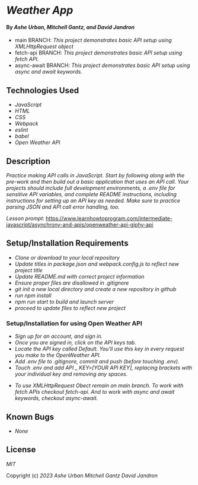 # _Weather App_

#### By _Ashe Urban, Mitchell Gantz, and David Jandron_

- main BRANCH: _This project demonstrates basic API setup using XMLHttpRequest object_
- fetch-api BRANCH: _This project demonstrates basic API setup using fetch API._ 
- async-await BRANCH: _This project demonstrates basic API setup using async and await keywords._

## Technologies Used

- _JavaScript_
- _HTML_
- _CSS_
- _Webpack_
- _eslint_
- _babel_
- _Open Weather API_

## Description

_Practice making API calls in JavaScript. Start by following along with the pre-work and then build out a basic application that uses an API call. Your projects should include full development environments, a .env file for sensitive API variables, and complete README instructions, including instructions for setting up an API key as needed. Make sure to practice parsing JSON and API call error handling, too._

_Lesson prompt:_ https://www.learnhowtoprogram.com/intermediate-javascript/asynchrony-and-apis/openweather-api-giphy-api

## Setup/Installation Requirements

- _Clone or download to your local repository_
- _Update titles in package.json and webpack.config.js to reflect new project title_
- _Update README.md with correct project information_
- _Ensure proper files are disallowed in .gitignore_
- _git init a new local directory and create a new repository in github_
- _run npm install_
- _npm run start to build and launch server_
- _proceed to update files to reflect new project_

### Setup/Installation for using Open Weather API
- _Sign up for an account, and sign in._
- _Once you are signed in, click on the API keys tab._
- _Locate the API key called Default. You'll use this key in every request you make to the OpenWeather API._
- _Add .env file to .gitignore, commit and push (before touching .env)._
- _Touch .env and add API _ KEY=[YOUR API KEY], replacing brackets with your individual key and removing any spaces._

* _To use XMLHttpRequest Obect remain on main branch. To work with fetch APIs checkout fetch-api. And to work with async and await keywords, checkout async-await._

## Known Bugs

- _None_

## License

_MIT_

Copyright (c) _2023_ _Ashe Urban_ _Mitchell Gantz_ _David Jandron_
